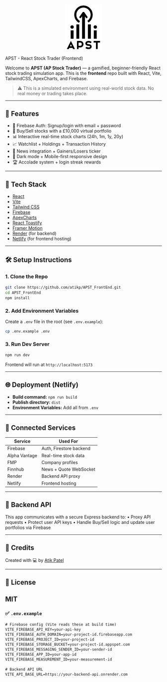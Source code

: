 <p align="center">
  <img src="/src/assets/images/apstPadded.png" alt="APST Logo" width="120"/>
</p>
APST - React Stock Trader (Frontend)

Welcome to **APST (AP Stock Trader)** — a gamified, beginner-friendly React stock trading simulation app. This is the **frontend** repo built with React, Vite, TailwindCSS, ApexCharts, and Firebase.

> ⚠️ This is a simulated environment using real-world stock data. No real money or trading takes place.

---

## 🧩 Features

- 🔐 Firebase Auth: Signup/login with email + password
- 💸 Buy/Sell stocks with a £10,000 virtual portfolio
- 📊 Interactive real-time stock charts (24h, 1m, 1y, 20y)
- 📈 Watchlist + Holdings + Transaction History
- 📰 News integration + Gainers/Losers ticker
- 🌙 Dark mode + Mobile-first responsive design
- 🏆 Accolade system + login streak rewards

---

## 🚀 Tech Stack

- [React](https://reactjs.org/)
- [Vite](https://vitejs.dev/)
- [Tailwind CSS](https://tailwindcss.com/)
- [Firebase](https://firebase.google.com/)
- [ApexCharts](https://apexcharts.com/)
- [React Toastify](https://fkhadra.github.io/react-toastify/)
- [Framer Motion](https://www.framer.com/motion/)
- [Render](https://render.com/) (for backend)
- [Netlify](https://www.netlify.com/) (for frontend hosting)

---

## 🛠 Setup Instructions

### 1. Clone the Repo

```bash
git clone https://github.com/atikp/APST_FrontEnd.git
cd APST_FrontEnd
npm install
```

### 2. Add Environment Variables

Create a `.env` file in the root (see `.env.example`):

```bash
cp .env.example .env
```

### 3. Run Dev Server

```bash
npm run dev
```

Frontend will run at `http://localhost:5173`

---

## 🌐 Deployment (Netlify)

- **Build command:** `npm run build`
- **Publish directory:** `dist`
- **Environment Variables:** Add all from `.env`

---

## 🔗 Connected Services

| Service       | Used For                |
|---------------|-------------------------|
| Firebase      | Auth, Firestore backend |
| Alpha Vantage | Real-time stock data    |
| FMP           | Company profiles        |
| Finnhub       | News + Quote WebSocket  |
| Render        | Backend API proxy       |
| Netlify       | Frontend hosting        |

---

## 🧪 Backend API

This app communicates with a secure Express backend to:
	•	Proxy API requests
	•	Protect user API keys
	•	Handle Buy/Sell logic and update user portfolios via Firebase

---

## 🙌 Credits

Created with 💻 by [Atik Patel](https://github.com/atikp)

---

## 📜 License

MIT
---

### ✅ `.env.example`

```env
# Firebase config (Vite reads these at build time)
VITE_FIREBASE_API_KEY=your-api-key
VITE_FIREBASE_AUTH_DOMAIN=your-project-id.firebaseapp.com
VITE_FIREBASE_PROJECT_ID=your-project-id
VITE_FIREBASE_STORAGE_BUCKET=your-project-id.appspot.com
VITE_FIREBASE_MESSAGING_SENDER_ID=your-sender-id
VITE_FIREBASE_APP_ID=your-app-id
VITE_FIREBASE_MEASUREMENT_ID=your-measurement-id

# Backend API URL
VITE_API_BASE_URL=https://your-backend-api.onrender.com

